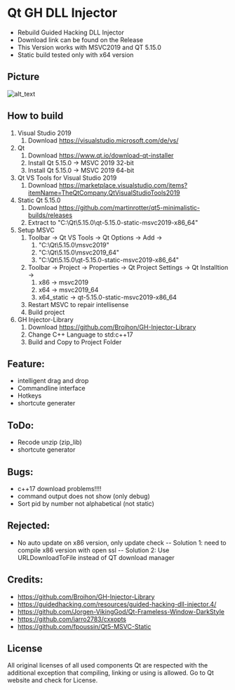# Qt GH DLL Injector
- Rebuild Guided Hacking DLL Injector
- Download link can be found on the Release
- This Version works with MSVC2019 and QT 5.15.0
- Static build tested only with x64 version

## Picture
![alt_text](QT_GH_Injector/gh_resource/Injector_v4.png)

## How to build
1. Visual Studio 2019
	1. Download https://visualstudio.microsoft.com/de/vs/
2. Qt
	1. Download https://www.qt.io/download-qt-installer
	1. Install Qt 5.15.0 -> MSVC 2019 32-bit
	2. Install Qt 5.15.0 -> MSVC 2019 64-bit
3. Qt VS Tools for Visual Studio 2019
	1. Download https://marketplace.visualstudio.com/items?itemName=TheQtCompany.QtVisualStudioTools2019
4. Static Qt 5.15.0
	1. Download https://github.com/martinrotter/qt5-minimalistic-builds/releases
	2. Extract to "C:\Qt\5.15.0\qt-5.15.0-static-msvc2019-x86_64"
5. Setup MSVC
	1. Toolbar -> Qt VS Tools -> Qt Options -> Add ->
		1. "C:\Qt\5.15.0\msvc2019"
		2. "C:\Qt\5.15.0\msvc2019_64"
		3. "C:\Qt\5.15.0\qt-5.15.0-static-msvc2019-x86_64"
	2. Toolbar -> Project -> Properties -> Qt Project Settings -> Qt Installtion -> 
		1. x86 -> msvc2019
		2. x64 -> msvc2019_64
		3. x64_static -> qt-5.15.0-static-msvc2019-x86_64
	3. Restart MSVC to repair intellisense
	4. Build project
6. GH Injector-Library
	1. Download https://github.com/Broihon/GH-Injector-Library
	2. Change C++ Language to std:c++17
	3. Build and Copy to Project Folder

## Feature:
- intelligent drag and drop
- Commandline interface
- Hotkeys
- shortcute generater

## ToDo:
- Recode unzip (zip_lib)
- shortcute generator

## Bugs:
- c++17 download problems!!!!
- command output does not show (only debug)
- Sort pid by number not alphabetical (not static)

## Rejected:
- No auto update on x86 version, only update check 
-- Solution 1: need to compile x86 version with open ssl 
-- Solution 2: Use URLDownloadToFile instead of QT download manager


## Credits:
- https://github.com/Broihon/GH-Injector-Library
- https://guidedhacking.com/resources/guided-hacking-dll-injector.4/
- https://github.com/Jorgen-VikingGod/Qt-Frameless-Window-DarkStyle
- https://github.com/jarro2783/cxxopts
- https://github.com/fpoussin/Qt5-MSVC-Static

## License
All original licenses of all used components Qt are respected with the additional exception that compiling, linking or using is allowed. Go to Qt website and check for License.

